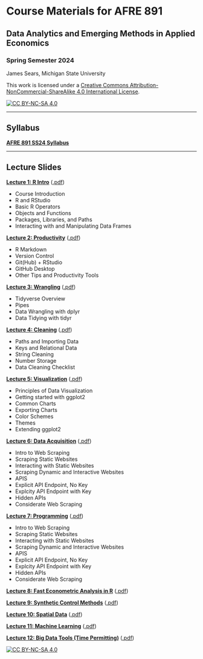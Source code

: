 # Course Materials for AFRE 891
## Data Analytics and Emerging Methods in Applied Economics
### Spring Semester 2024

 James Sears, Michigan State University

This work is licensed under a
[Creative Commons Attribution-NonCommercial-ShareAlike 4.0 International License][cc-by-nc-sa].

[![CC BY-NC-SA 4.0][cc-by-nc-sa-image]][cc-by-nc-sa]

[cc-by-nc-sa]: http://creativecommons.org/licenses/by-nc-sa/4.0/
[cc-by-nc-sa-image]: https://licensebuttons.net/l/by-nc-sa/4.0/88x31.png
[cc-by-nc-sa-shield]: https://img.shields.io/badge/License-CC%20BY--NC--SA%204.0-lightgrey.svg

***
## Syllabus

[**AFRE 891 SS24 Syllabus**](https://raw.githack.com/afre-msu/AFRE-891-SS24/main/Syllabus-AFRE891-SS24.pdf)

***

 ## Lecture Slides


 [**Lecture 1: R Intro**](https://raw.githack.com/afre-msu/AFRE-891-SS24/main/Lecture-Slides/01-R-Intro/01-R-Intro.html)
 ([.pdf](https://raw.githack.com/afre-msu/AFRE-891-SS24/main/Lecture-Slides/01-R-Intro/01-R-Intro.pdf))

 * Course Introduction
 * R and RStudio
 * Basic R Operators
 * Objects and Functions
 * Packages, Libraries, and Paths
 * Interacting with and Manipulating Data Frames


 [**Lecture 2: Productivity**](https://raw.githack.com/afre-msu/AFRE-891-SS24/main/Lecture-Slides/02-Productivity/02-Productivity.html)
 ([.pdf](https://raw.githack.com/afre-msu/AFRE-891-SS24/main/Lecture-Slides/02-Productivity/02-Productivity.pdf))

 * R Markdown
 * Version Control
 * Git(Hub) + RStudio
 * GitHub Desktop
 * Other Tips and Productivity Tools

 [**Lecture 3: Wrangling**](https://raw.githack.com/afre-msu/AFRE-891-SS24/main/Lecture-Slides/03-Wrangling/03-Wrangling.html)
 ([.pdf](https://raw.githack.com/afre-msu/AFRE-891-SS24/main/Lecture-Slides/03-Wrangling/03-Wrangling.pdf))

 * Tidyverse Overview
 * Pipes
 * Data Wrangling with dplyr
 * Data Tidying with tidyr

 [**Lecture 4: Cleaning**](https://raw.githack.com/afre-msu/AFRE-891-SS24/main/Lecture-Slides/04-Cleaning/04-Cleaning.html)
 ([.pdf](https://raw.githack.com/afre-msu/AFRE-891-SS24/main/Lecture-Slides/04-Cleaning/04-Cleaning.pdf))

 * Paths and Importing Data
 * Keys and Relational Data
 * String Cleaning
 * Number Storage
 * Data Cleaning Checklist

 [**Lecture 5: Visualization**](https://raw.githack.com/afre-msu/AFRE-891-SS24/main/Lecture-Slides/05-Visualization/05-Visualization.html)
 ([.pdf](https://raw.githack.com/afre-msu/AFRE-891-SS24/main/Lecture-Slides/05-Visualization/05-Visualization.pdf))

 * Principles of Data Visualization
 * Getting started with ggplot2
 * Common Charts
 * Exporting Charts
 * Color Schemes
 * Themes
 * Extending ggplot2

 [**Lecture 6: Data Acquisition**](https://raw.githack.com/afre-msu/AFRE-891-SS24/main/Lecture-Slides/05-Visualization/05-Visualization.html)
 ([.pdf](https://raw.githack.com/afre-msu/AFRE-891-SS24/main/Lecture-Slides/05-Visualization/05-Visualization.pdf))

 * Intro to Web Scraping
 * Scraping Static Websites
 * Interacting with Static Websites
 * Scraping Dynamic and Interactive Websites
 * APIS
  * Explicit API Endpoint, No Key
  * Explcity API Endpoint with Key
  * Hidden APIs
 * Considerate Web Scraping

 [**Lecture 7: Programming**](https://raw.githack.com/afre-msu/AFRE-891-SS24/main/Lecture-Slides/07-Programming/07-Programming.html)
 ([.pdf](https://raw.githack.com/afre-msu/AFRE-891-SS24/main/Lecture-Slides/07-Programming/07-Programming.pdf))

 * Intro to Web Scraping
 * Scraping Static Websites
 * Interacting with Static Websites
 * Scraping Dynamic and Interactive Websites
 * APIS
  * Explicit API Endpoint, No Key
  * Explcity API Endpoint with Key
  * Hidden APIs
 * Considerate Web Scraping

   
 [**Lecture 8: Fast Econometric Analysis in R**](https://raw.githack.com/afre-msu/AFRE-891-SS24/main/Lecture-Slides/08-Analysis/08-Analysis.html)
 ([.pdf](https://raw.githack.com/afre-msu/AFRE-891-SS24/main/Lecture-Slides/08-Analysis/08-Analysis.pdf))

 [**Lecture 9: Synthetic Control Methods**](https://raw.githack.com/afre-msu/AFRE-891-SS24/main/Lecture-Slides/09-Synthetic/09-Synthetic.html)
 ([.pdf](https://raw.githack.com/afre-msu/AFRE-891-SS24/main/Lecture-Slides/09-Synthetic/09-Synthetic.pdf))

 [**Lecture 10: Spatial Data**](https://raw.githack.com/afre-msu/AFRE-891-SS24/main/Lecture-Slides/10-Spatial/10-Spatial.html)
 ([.pdf](https://raw.githack.com/afre-msu/AFRE-891-SS24/main/Lecture-Slides/10-Spatial/10-Spatial.pdf))

 [**Lecture 11: Machine Learning**](https://raw.githack.com/afre-msu/AFRE-891-SS24/main/Lecture-Slides/11-ML/11-ML.html)
 ([.pdf](https://raw.githack.com/afre-msu/AFRE-891-SS24/main/Lecture-Slides/11-ML/11-ML.pdf))

 [**Lecture 12: Big Data Tools (Time Permitting)**](https://raw.githack.com/afre-msu/AFRE-891-SS24/main/Lecture-Slides/12-Big-Data/12-Big-Data.html)
 ([.pdf](https://raw.githack.com/afre-msu/AFRE-891-SS24/main/Lecture-Slides/12-Big-Data/12-Big-Data.pdf))

 
[![CC BY-NC-SA 4.0][cc-by-nc-sa-shield]][cc-by-nc-sa]

